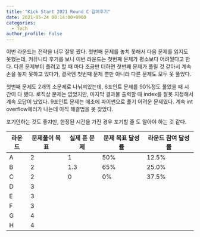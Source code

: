 ```yaml
---
title: "Kick Start 2021 Round C 참여후기"
date: 2021-05-24 00:14:00+0900
categories:
  - Tech
author_profile: False
---
```


이번 라운드는 전략을 너무 잘못 짰다. 첫번째 문제를 놓치 못해서 다음 문제를 읽지도 못했는데, 커뮤니티 후기를 보니 이번 라운드는 첫번째 문제가 평소보다 어려웠다고 한다. 다른 문제부터 풀려고 할 때 마다 조금만 더하면 첫번째 문제가 풀릴 것 같아서 계속 손을 놓지 못하고 있다가, 결국엔 첫번째 문제 뿐만 아니라 다른 문제도 모두 못 풀었다. 

첫번째 문제도 2개의 소문제로 나눠져있는데, 6포인트 문제를 90%정도 풀었을 때 시간이 다 됐다. 로직상 문제는 없었지만, 마지막 결과물 출력할 때 index를 잘못 지정해서 계속 오답이 났었다. 9포인트 문제는 애초에 파이썬으로 풀기 어려운 문제였다. 계속 int overflow에러가 나는데 아직 해결법을 못 찾았다. 

포기안하는 것도 좋지만, 한정된 시간을 가진 경우 포기할 줄 도 알아야 하는 것 같다. 

| 라운드 | 문제풀이 목표 | 실제 푼 문제 | 문제 목표 달성률 | 라운드 참여 달성률 |
| ------ | ------------- | ------------ | ---------------- | ------------------ |
| A      | 2             | 1            | 50%              | 12.5%              |
| B      | 2             | 1.3          | 65%              | 25.0%              |
| C      | 2             | 0            | 0%               | 37.5%              |
| D      | 3             |              |                  |                    |
| E      | 3             |              |                  |                    |
| F      | 3             |              |                  |                    |
| G      | 4             |              |                  |                    |
| H      | 4             |              |                  |                    |
